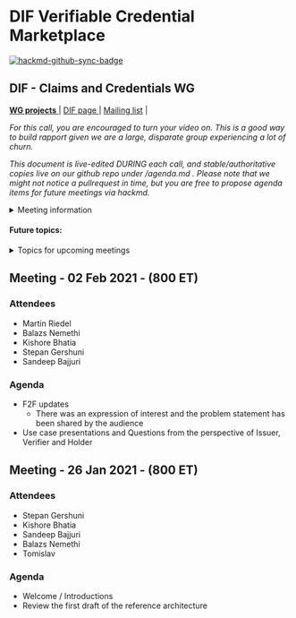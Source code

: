 # DIF Verifiable Credential Marketplace 

[![hackmd-github-sync-badge](https://hackmd.io/ZGcQ3Nw9Swe6ntxwpXrR9A/badge)](https://hackmd.io/ZGcQ3Nw9Swe6ntxwpXrR9A)

## DIF - Claims and Credentials WG 



[**WG projects** ](https://github.com/decentralized-identity?q=wg-cc&type=&language=) | [ DIF page ](https://identity.foundation/working-groups/claims-credentials.html) | [Mailing list](https://lists.identity.foundation/g/cc-wg) | 

_For this call, you are encouraged to turn your video on. This is a good way to build rapport given we are a large, disparate group experiencing a lot of churn._

_This document is live-edited DURING each call, and stable/authoritative copies live on our github repo under /agenda.md . 
Please note that we might not notice a pullrequest in time, but you are free to propose agenda items for future meetings via hackmd._

<details>
<summary> Meeting information </summary>

* Before you contribute - [**join DIF**](https://identity.foundation/join) and [sign the Claims and Credentials WG charter](https://bit.ly/DIF-WG-select1) (both are required!) 
* Time: Every Tuesday, 8:00 am-9:00 am ET
* [Calendar entry](https://calendar.google.com/event?action=TEMPLATE&tmeid=M2VlMGtvMDZmNDh2cDRyNXNicGptN2NpdnBfMjAyMTAxMTJUMTMwMDAwWiBkZWNlbnRyYWxpemVkLmlkZW50aXR5QG0&tmsrc=decentralized.identity%40gmail.com&scp=ALL)
* [Zoom room](https://us02web.zoom.us/j/87895166241?pwd=R1g5NUJobEZjczQvMWVzNm1OS043UT09), Meeting ID: 878 9516 6241, Password: 906053
</details>

 

#### Future topics: 

<details>
<summary> Topics for upcoming meetings</summary>

- Review DIF F2F comments
- Review Employment-Finance usecase
- Announcements with reference architecture


</details>

## Meeting - 02 Feb 2021 - (800 ET)
 
### Attendees
- Martin Riedel
- Balazs Nemethi
- Kishore Bhatia
- Stepan Gershuni
- Sandeep Bajjuri


### Agenda
- F2F updates
   - There was an expression of interest and the problem statement has been shared by the audience
- Use case presentations and Questions from the perspective of Issuer, Verifier and Holder


## Meeting - 26 Jan 2021 - (800 ET)
 
### Attendees
- Stepan Gershuni
- Kishore Bhatia
- Sandeep Bajjuri
- Balazs Nemethi
- Tomislav


### Agenda

- Welcome / Introductions
- Review the first draft of the reference architecture


